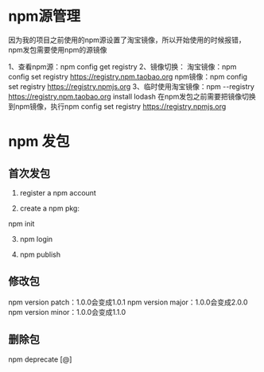 # npm源管理
因为我的项目之前使用的npm源设置了淘宝镜像，所以开始使用的时候报错，npm发包需要使用npm的源镜像

1、查看npm源：npm config get registry
2、镜像切换：
淘宝镜像：npm config set registry https://registry.npm.taobao.org
npm镜像：npm config set registry https://registry.npmjs.org
3、临时使用淘宝镜像：npm --registry https://registry.npm.taobao.org install lodash
在npm发包之前需要把镜像切换到npm镜像，执行npm config set registry https://registry.npmjs.org

# npm 发包

## 首次发包

1. register a npm account 

2. create a npm pkg:

npm init 

3.  npm login 


4. npm  publish

## 修改包

npm version patch：1.0.0会变成1.0.1
npm version major：1.0.0会变成2.0.0
npm version minor：1.0.0会变成1.1.0

## 删除包

npm deprecate <pkg-name>[@<version>] <msg>
